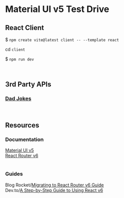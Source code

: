 # Material UI v5 Test Drive

## React Client

<p>$ <code>npm create vite@latest client -- --template react</code></p>
<p>cd <code>client</code></p>
<p>$ <code>npm run dev</code></p>
<br>

## 3rd Party APIs

### [Dad Jokes](https://dadjokes.io/)

<br>

## Resources

### Documentation

[Material UI v5](https://mui.com)<br>
[React Router v6](https://reactrouter.com)<br>
<br>

### Guides

Blog Rocket/[Migrating to React Router v6 Guide](https://blog.logrocket.com/migrating-react-router-v6-guide/)<br>
Dev.to/[A Step-by-Step Guide to Using React v6](https://dev.to/franciscomendes10866/how-to-use-react-router-v6-2bce)<br>
<br>
